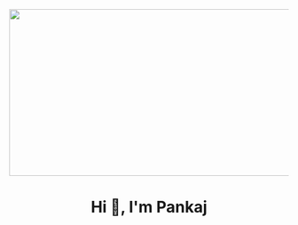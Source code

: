 <img src="https://scx2.b-cdn.net/gfx/news/hires/2009/materialssci.jpg" style="width:800px;height:300px;">

<h1 align="center">Hi 👋, I'm Pankaj</h1>
<!--
**pnkjsyngh/pnkjsyngh** is a ✨ _special_ ✨ repository because its `README.md` (this file) appears on your GitHub profile.

Here are some ideas to get you started:

- 🔭 I’m currently working on ...
- 🌱 I’m currently learning ...
- 👯 I’m looking to collaborate on ...
- 🤔 I’m looking for help with ...
- 💬 Ask me about ...
- 📫 How to reach me: ...
- 😄 Pronouns: ...
- ⚡ Fun fact: ...
-->
